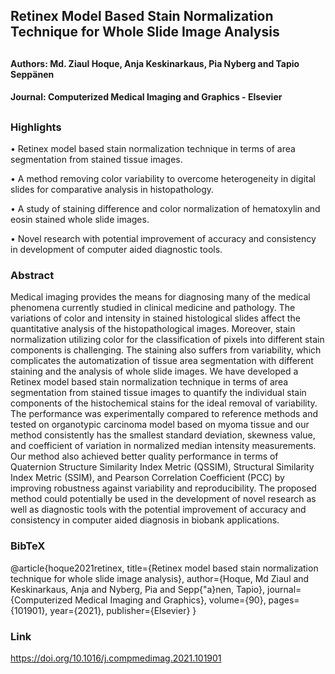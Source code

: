 ## Retinex Model Based Stain Normalization Technique for Whole Slide Image Analysis
##
#### Authors: Md. Ziaul Hoque, Anja Keskinarkaus, Pia Nyberg and Tapio Seppänen
#### Journal: Computerized Medical Imaging and Graphics - Elsevier
##

### Highlights
• Retinex model based stain normalization technique in terms of area segmentation from stained tissue images.

• A method removing color variability to overcome heterogeneity in digital slides for comparative analysis in histopathology.

• A study of staining difference and color normalization of hematoxylin and eosin stained whole slide images.

• Novel research with potential improvement of accuracy and consistency in development of computer aided diagnostic tools.

### Abstract
Medical imaging provides the means for diagnosing many of the medical phenomena currently studied in clinical medicine and pathology. The variations of color and intensity in stained histological slides affect the quantitative analysis of the histopathological images. Moreover, stain normalization utilizing color for the classification of pixels into different stain components is challenging. The staining also suffers from variability, which complicates the automatization of tissue area segmentation with different staining and the analysis of whole slide images. We have developed a Retinex model based stain normalization technique in terms of area segmentation from stained tissue images to quantify the individual stain components of the histochemical stains for the ideal removal of variability. The performance was experimentally compared to reference methods and tested on organotypic carcinoma model based on myoma tissue and our method consistently has the smallest standard deviation, skewness value, and coefficient of variation in normalized median intensity measurements. Our method also achieved better quality performance in terms of Quaternion Structure Similarity Index Metric (QSSIM), Structural Similarity Index Metric (SSIM), and Pearson Correlation Coefficient (PCC) by improving robustness against variability and reproducibility. The proposed method could potentially be used in the development of novel research as well as diagnostic tools with the potential improvement of accuracy and consistency in computer aided diagnosis in biobank applications.

### BibTeX

@article{hoque2021retinex,
  title={Retinex model based stain normalization technique for whole slide image analysis},
  author={Hoque, Md Ziaul and Keskinarkaus, Anja and Nyberg, Pia and Sepp{\"a}nen, Tapio},
  journal={Computerized Medical Imaging and Graphics},
  volume={90},
  pages={101901},
  year={2021},
  publisher={Elsevier}
}

### Link
https://doi.org/10.1016/j.compmedimag.2021.101901

###
